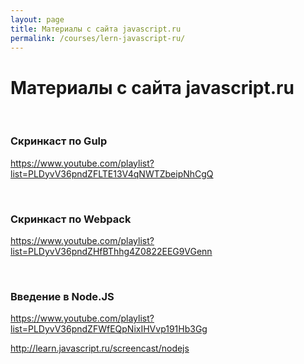 ```yaml
---
layout: page
title: Материалы с сайта javascript.ru
permalink: /courses/lern-javascript-ru/
---
```


# Материалы с сайта javascript.ru

<br/>

### Скринкаст по Gulp

https://www.youtube.com/playlist?list=PLDyvV36pndZFLTE13V4qNWTZbeipNhCgQ

<br/>

### Скринкаст по Webpack

https://www.youtube.com/playlist?list=PLDyvV36pndZHfBThhg4Z0822EEG9VGenn

<br/>

### Введение в Node.JS

https://www.youtube.com/playlist?list=PLDyvV36pndZFWfEQpNixIHVvp191Hb3Gg

http://learn.javascript.ru/screencast/nodejs
